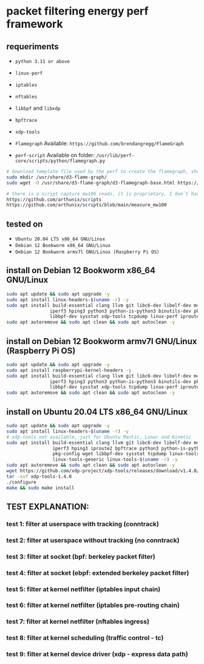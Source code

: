 # packet filtering energy perf framework

## requeriments
- `python 3.11 or above`
- `linux-perf`
- `iptables`
- `nftables`
- `libbpf` and `libxdp`
- `bpftrace`
- `xdp-tools`

- `Flamegraph` Available: `https://github.com/brendangregg/FlameGraph`
- `perf-script` Available on folder: `/usr/lib/perf-core/scripts/python/flamegraph.py`

```sh
# download template file used by the perf to create the flamegraph, should exit a deb packet but there is no
sudo mkdir /usr/share/d3-flame-graph/
sudo wget -O /usr/share/d3-flame-graph/d3-flamegraph-base.html https://cdn.jsdelivr.net/npm/d3-flame-graph@4/dist/templates/d3-flamegraph-base.html
```
```sh
# there is a script capture mw100 reads, it is proprietary, I don´t have author autorization to publish
https://github.com/arthunix/scripts
https://github.com/arthunix/scripts/blob/main/measure_mw100
```

## tested on
- `Ubuntu 20.04 LTS x86_64 GNU/Linux`
- `Debian 12 Bookworm x86_64 GNU/Linux`
- `Debian 12 Bookworm armv7l GNU/Linux (Raspberry Pi OS)`

## install on Debian 12 Bookworm x86_64 GNU/Linux
```sh
sudo apt update && sudo apt upgrade -y
sudo apt install linux-headers-$(uname -r) -y
sudo apt install build-essential clang llvm git libc6-dev libelf-dev m4 libpcap-dev   \
                iperf3 hping3 python3 python-is-python3 binutils-dev pkg-config wget  \
                libbpf-dev sysstat xdp-tools tcpdump linux-perf iproute2 bpftrace -y
sudo apt autoremove && sudo apt clean && sudo apt autoclean -y
```

## install on Debian 12 Bookworm armv7l GNU/Linux (Raspberry Pi OS)
```sh
sudo apt update && sudo apt upgrade -y
sudo apt install raspberrypi-kernel-headers -y
sudo apt install build-essential clang llvm git libc6-dev libelf-dev m4 libpcap-dev   \
                iperf3 hping3 python3 python-is-python3 binutils-dev pkg-config wget  \
                libbpf-dev sysstat xdp-tools tcpdump linux-perf iproute2 -y
sudo apt autoremove && sudo apt clean && sudo apt autoclean -y
```

## install on Ubuntu 20.04 LTS x86_64 GNU/Linux
```sh
sudo apt update && sudo apt upgrade -y
sudo apt install linux-headers-$(uname -r) -y
# xdp-tools not available, just for Ubuntu Mantic, Lunar and Kinetic
sudo apt install build-essential clang llvm git libc6-dev libelf-dev m4 libpcap-dev      \
                 iperf3 hping3 iproute2 bpftrace python3 python-is-python3 binutils-dev  \
                 pkg-config wget libbpf-dev sysstat tcpdump linux-tools-common           \
                 linux-tools-generic linux-tools-$(uname -r) -y
sudo apt autoremove && sudo apt clean && sudo apt autoclean -y
wget https://github.com/xdp-project/xdp-tools/releases/download/v1.4.0/xdp-tools-1.4.0.tar.gz
tar -xvf xdp-tools-1.4.0
./configure
make && sudo make install
```

## TEST EXPLANATION:
### test 1: filter at userspace with tracking (conntrack)
### test 2: filter at userspace without tracking (no conntrack)
### test 3: filter at socket (bpf: berkeley packet filter)
### test 4: filter at socket (ebpf: extended berkeley packet filter)
### test 5: filter at kernel netfilter (iptables input chain)
### test 6: filter at kernel netfilter (iptables pre-routing chain)
### test 7: filter at kernel netfilter (nftables ingress)
### test 8: filter at kernel scheduling (traffic control - tc)
### test 9: filter at kernel device driver (xdp - express data path)


